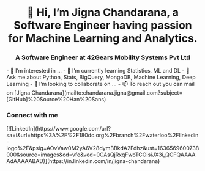  <h1 align="center">👋 Hi, I’m Jigna Chandarana, a Software Engineer having passion for Machine Learning and Analytics.</h1>
 <h3 align="center">A Software Engineer at 42Gears Mobility Systems Pvt Ltd</h3>
- 👀 I’m interested in ...
- 🌱 I’m currently learning Statistics, ML and DL 
- 💬 Ask me about Python, Stats, BigQuery, MongoDB, Machine Learning, Deep Learning
- 💞️ I’m looking to collaborate on ...
- 📫 To reach out you can mail on [Jigna Chandarana](mailto:chandarana.jigna@gmail.com?subject=[GitHub]%20Source%20Han%20Sans)
<h3>Connect with me</h3>
[![LinkedIn](https://www.google.com/url?sa=i&url=https%3A%2F%2F180dc.org%2Fbranch%2Fwaterloo%2Flinkedin-logo%2F&psig=AOvVaw0M2yA6V28dymBBkdA2Fdhz&ust=1636569600738000&source=images&cd=vfe&ved=0CAsQjRxqFwoTCOisiJX3i_QCFQAAAAAdAAAAABAD)](https://in.linkedin.com/in/jigna-chandarana)

<!---
JignaSC/JignaSC is a ✨ special ✨ repository because its `README.md` (this file) appears on your GitHub profile.
You can click the Preview link to take a look at your changes.
--->
